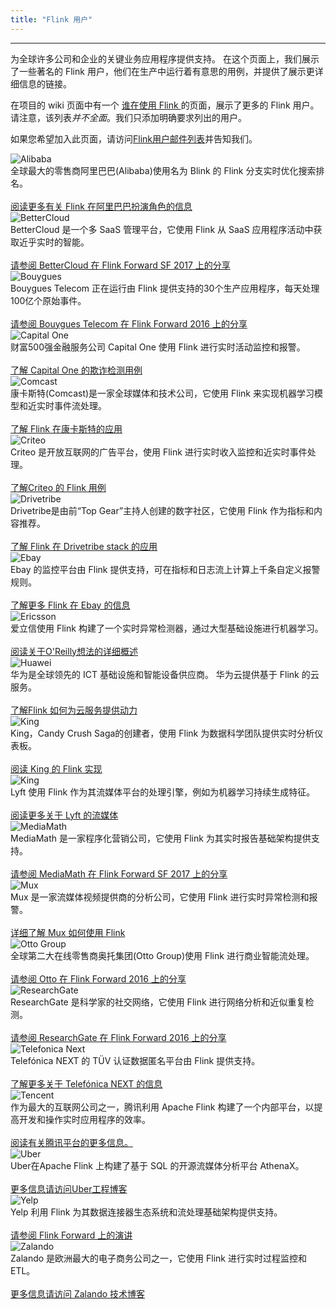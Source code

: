 ```yaml
---
title: "Flink 用户"
---
```


<!-- --------------------------------------------- -->
<!--                Powered by Flink               -->
<!-- --------------------------------------------- -->

<hr />

为全球许多公司和企业的关键业务应用程序提供支持。 在这个页面上，我们展示了一些著名的 Flink 用户，他们在生产中运行着有意思的用例，并提供了展示更详细信息的链接。

在项目的 wiki 页面中有一个 <a href="https://cwiki.apache.org/confluence/display/FLINK/Powered+by+Flink" target='_blank'><small><span class="glyphicon glyphicon-new-window"></span></small> 谁在使用 Flink </a> 的页面，展示了更多的 Flink 用户。请注意，该列表*并不全面*。我们只添加明确要求列出的用户。

如果您希望加入此页面，请访问[Flink用户邮件列表]({{site.baseurl}}/zh/community.html#mailing-lists)并告知我们。

<div class="row-fluid">
  <div class="powered-by-tile col-md-3 col-sm-4 col-xs-6">
    <img src="{{ site.baseurl }}/img/poweredby/alibaba-logo.png" alt="Alibaba" /><br />
      全球最大的零售商阿里巴巴(Alibaba)使用名为 Blink 的 Flink 分支实时优化搜索排名。 <br><br><a href="https://data-artisans.com/blog/blink-flink-alibaba-search" target='_blank'><small><span class="glyphicon glyphicon-new-window"></span></small> 阅读更多有关 Flink 在阿里巴巴扮演角色的信息</a>
  </div>
  <div class="powered-by-tile col-md-3 col-sm-4 col-xs-6">
    <img src="{{ site.baseurl }}/img/poweredby/bettercloud-logo.png" alt="BetterCloud" /><br />
     BetterCloud 是一个多 SaaS 管理平台，它使用 Flink 从 SaaS 应用程序活动中获取近乎实时的智能。 <br><br><a href="https://www.youtube.com/watch?v=_yHds9SvMfE&list=PLDX4T_cnKjD2UC6wJr_wRbIvtlMtkc-n2&index=10" target='_blank'><small><span class="glyphicon glyphicon-new-window"></span></small> 请参阅 BetterCloud 在 Flink Forward SF 2017 上的分享</a>
  </div>
  <div class="powered-by-tile col-md-3 col-sm-4 col-xs-6">
    <img src="{{ site.baseurl }}/img/poweredby/bouygues-logo.jpg" alt="Bouygues" /><br />
      Bouygues Telecom 正在运行由 Flink 提供支持的30个生产应用程序，每天处理100亿个原始事件。 <br><br><a href="http://2016.flink-forward.org/kb_sessions/a-brief-history-of-time-with-apache-flink-real-time-monitoring-and-analysis-with-flink-kafka-hb/" target='_blank'><small><span class="glyphicon glyphicon-new-window"></span></small> 请参阅 Bouygues Telecom 在 Flink Forward 2016 上的分享</a>
  </div>
  <div class="powered-by-tile col-md-3 col-sm-4 col-xs-6">
    <img src="{{ site.baseurl }}/img/poweredby/capital-one-logo.png" alt="Capital One" /><br />
      财富500强金融服务公司 Capital One 使用 Flink 进行实时活动监控和报警。 <br><br><a href="https://www.slideshare.net/FlinkForward/flink-forward-san-francisco-2018-andrew-gao-jeff-sharpe-finding-bad-acorns" target='_blank'><small><span class="glyphicon glyphicon-new-window"></span></small> 了解 Capital One 的欺诈检测用例</a>
  </div>
  <div class="powered-by-tile col-md-3 col-sm-4 col-xs-6">
    <img src="{{ site.baseurl }}/img/poweredby/comcast-logo.png" alt="Comcast" /><br />
      康卡斯特(Comcast)是一家全球媒体和技术公司，它使用 Flink 来实现机器学习模型和近实时事件流处理。 <br><br><a href="https://www.slideshare.net/FlinkForward/flink-forward-san-francisco-2018-dave-torok-sameer-wadkar-embedding-flink-throughout-an-operationalized-streaming-ml-lifecycle" target='_blank'><small><span class="glyphicon glyphicon-new-window"></span></small> 了解 Flink 在康卡斯特的应用</a>
  </div>
  <div class="powered-by-tile col-md-3 col-sm-4 col-xs-6">
    <img src="{{ site.baseurl }}/img/poweredby/criteo-logo.png" alt="Criteo" /><br />
      Criteo 是开放互联网的广告平台，使用 Flink 进行实时收入监控和近实时事件处理。 <br><br><a href="https://medium.com/criteo-labs/criteo-streaming-flink-31816c08da50" target='_blank'><small><span class="glyphicon glyphicon-new-window"></span></small> 了解Criteo 的 Flink 用例</a>
  </div>
  <div class="powered-by-tile col-md-3 col-sm-4 col-xs-6">
    <img src="{{ site.baseurl }}/img/poweredby/dtrb-logo.png" alt="Drivetribe" /><br />
     Drivetribe是由前“Top Gear”主持人创建的数字社区，它使用 Flink 作为指标和内容推荐。 <br><br><a href="https://data-artisans.com/drivetribe-cqrs-apache-flink/" target='_blank'><small><span class="glyphicon glyphicon-new-window"></span></small> 了解 Flink 在 Drivetribe stack 的应用</a>
  </div>
  <div class="powered-by-tile col-md-3 col-sm-4 col-xs-6">
    <img src="{{ site.baseurl }}/img/poweredby/ebay-logo.png" alt="Ebay" /><br />
      Ebay 的监控平台由 Flink 提供支持，可在指标和日志流上计算上千条自定义报警规则。 <br><br><a href="https://vimeo.com/265025956/c7d5576622" target='_blank'><small><span class="glyphicon glyphicon-new-window"></span></small> 了解更多 Flink 在 Ebay 的信息</a>
  </div>
  <div class="powered-by-tile col-md-3 col-sm-4 col-xs-6">
    <img src="{{ site.baseurl }}/img/poweredby/ericsson-logo.png" alt="Ericsson" /><br />
      爱立信使用 Flink 构建了一个实时异常检测器，通过大型基础设施进行机器学习。 <br><br><a href="https://www.oreilly.com/ideas/applying-the-kappa-architecture-in-the-telco-industry" target='_blank'><small><span class="glyphicon glyphicon-new-window"></span></small> 阅读关于O'Reilly想法的详细概述</a>
  </div>
  <div class="powered-by-tile col-md-3 col-sm-4 col-xs-6">
    <img src="{{ site.baseurl }}/img/poweredby/huawei-logo.png" alt="Huawei" /><br />
      华为是全球领先的 ICT 基础设施和智能设备供应商。 华为云提供基于 Flink 的云服务。 <br><br><a href="https://www.slideshare.net/FlinkForward/flink-forward-san-francisco-2018-jinkui-shi-and-radu-tudoran-flink-realtime-analysis-in-cloudstream-service-of-huawei-cloud" target='_blank'><small><span class="glyphicon glyphicon-new-window"></span></small> 了解Flink 如何为云服务提供动力</a>
  </div>
  <div class="powered-by-tile col-md-3 col-sm-4 col-xs-6">
    <img src="{{ site.baseurl }}/img/poweredby/king-logo.png" alt="King" /><br />
      King，Candy Crush Saga的创建者，使用 Flink 为数据科学团队提供实时分析仪表板。 <br><br><a href="https://techblog.king.com/rbea-scalable-real-time-analytics-king/" target='_blank'><small><span class="glyphicon glyphicon-new-window"></span></small> 阅读 King 的 Flink 实现</a>
  </div>
  <div class="powered-by-tile col-md-3 col-sm-4 col-xs-6">
    <img src="{{ site.baseurl }}/img/poweredby/lyft-logo.png" alt="King" /><br />
      Lyft 使用 Flink 作为其流媒体平台的处理引擎，例如为机器学习持续生成特征。 <br><br><a href="https://www.slideshare.net/SeattleApacheFlinkMeetup/streaminglyft-greg-fee-seattle-apache-flink-meetup-104398613" target='_blank'><small><span class="glyphicon glyphicon-new-window"></span></small> 阅读更多关于 Lyft 的流媒体</a>
  </div>
  <div class="powered-by-tile col-md-3 col-sm-4 col-xs-6">
    <img src="{{ site.baseurl }}/img/poweredby/mediamath-logo.png" alt="MediaMath" /><br />
      MediaMath 是一家程序化营销公司，它使用 Flink 为其实时报告基础架构提供支持。 <br><br><a href="https://www.youtube.com/watch?v=mSLesPzWplA&index=13&list=PLDX4T_cnKjD2UC6wJr_wRbIvtlMtkc-n2" target='_blank'><small><span class="glyphicon glyphicon-new-window"></span></small> 请参阅 MediaMath 在 Flink Forward SF 2017 上的分享</a>
  </div>
  <div class="powered-by-tile col-md-3 col-sm-4 col-xs-6">
    <img src="{{ site.baseurl }}/img/poweredby/mux-logo.png" alt="Mux" /><br />
      Mux 是一家流媒体视频提供商的分析公司，它使用 Flink 进行实时异常检测和报警。 <br><br><a href="https://mux.com/blog/discovering-anomalies-in-real-time-with-apache-flink/" target='_blank'><small><span class="glyphicon glyphicon-new-window"></span></small> 详细了解 Mux 如何使用 Flink </a>
  </div>
  <div class="powered-by-tile col-md-3 col-sm-4 col-xs-6">
    <img src="{{ site.baseurl }}/img/poweredby/otto-group-logo.png" alt="Otto Group" /><br />
      全球第二大在线零售商奥托集团(Otto Group)使用 Flink 进行商业智能流处理。 <br><br><a href="http://2016.flink-forward.org/kb_sessions/flinkspector-taming-the-squirrel/" target='_blank'><small><span class="glyphicon glyphicon-new-window"></span></small> 请参阅 Otto 在 Flink Forward 2016 上的分享</a>
  </div>
  <div class="powered-by-tile col-md-3 col-sm-4 col-xs-6">
    <img src="{{ site.baseurl }}/img/poweredby/researchgate-logo.png" alt="ResearchGate" /><br />
      ResearchGate 是科学家的社交网络，它使用 Flink 进行网络分析和近似重复检测。 <br><br><a href="http://2016.flink-forward.org/kb_sessions/joining-infinity-windowless-stream-processing-with-flink/" target='_blank'><small><span class="glyphicon glyphicon-new-window"></span></small> 请参阅 ResearchGate 在 Flink Forward 2016 上的分享</a>
  </div>
  <div class="powered-by-tile col-md-3 col-sm-4 col-xs-6">
    <img src="{{ site.baseurl }}/img/poweredby/telefonica-next-logo.png" alt="Telefonica Next" /><br />
      Telefónica NEXT 的 TÜV 认证数据匿名平台由 Flink 提供支持。 <br><br><a href="https://next.telefonica.de/en/solutions/big-data-privacy-services" target='_blank'><small><span class="glyphicon glyphicon-new-window"></span></small> 了解更多关于 Telefónica NEXT 的信息</a>
  </div>
  <div class="powered-by-tile col-md-3 col-sm-4 col-xs-6">
    <img src="{{ site.baseurl }}/img/poweredby/tencent-logo.png" alt="Tencent" /><br />
      作为最大的互联网公司之一，腾讯利用 Apache Flink 构建了一个内部平台，以提高开发和操作实时应用程序的效率。 <br><br><a href="https://data.qq.com/article?id=3853" target='_blank'><small><span class="glyphicon glyphicon-new-window"></span></small> 阅读有关腾讯平台的更多信息。</a>
  </div>
  <div class="powered-by-tile col-md-3 col-sm-4 col-xs-6">
    <img src="{{ site.baseurl }}/img/poweredby/uber-logo.png" alt="Uber" /><br />
      Uber在Apache Flink 上构建了基于 SQL 的开源流媒体分析平台 AthenaX。 <br><br><a href="https://eng.uber.com/athenax/" target='_blank'><small><span class="glyphicon glyphicon-new-window"></span></small> 更多信息请访问Uber工程博客</a>
  </div>
  <div class="powered-by-tile col-md-3 col-sm-4 col-xs-6">
    <img src="{{ site.baseurl }}/img/poweredby/yelp-logo.png" alt="Yelp" /><br />
      Yelp 利用 Flink 为其数据连接器生态系统和流处理基础架构提供支持。 <br><br><a href="https://data-artisans.com/flink-forward/resources/powering-yelps-data-pipeline-infrastructure-with-apache-flink" target='_blank'><small><span class="glyphicon glyphicon-new-window"></span></small> 请参阅 Flink Forward 上的演讲</a>
  </div>
  <div class="powered-by-tile col-md-3 col-sm-4 col-xs-6">
    <img src="{{ site.baseurl }}/img/poweredby/zalando-logo.jpg" alt="Zalando" /><br />
      Zalando 是欧洲最大的电子商务公司之一，它使用 Flink 进行实时过程监控和 ETL。 <br><br><a href="https://jobs.zalando.com/tech/blog/complex-event-generation-for-business-process-monitoring-using-apache-flink" target='_blank'><small><span class="glyphicon glyphicon-new-window"></span></small> 更多信息请访问 Zalando 技术博客</a>
  </div>
</div>



<script>
$(document).ready(function() {
    const poweredByTiles = $(".powered-by-tile");
    poweredByTiles.matchHeight();
});
</script>
